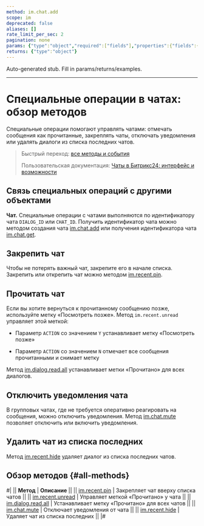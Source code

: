 ```yaml
---
method: im.chat.add
scope: im
deprecated: false
aliases: []
rate_limit_per_sec: 2
pagination: none
params: {"type":"object","required":["fields"],"properties":{"fields":{"type":"object"}}}
returns: {"type":"object"}
---
```


Auto-generated stub. Fill in params/returns/examples.

---

# Специальные операции в чатах: обзор методов

Специальные операции помогают управлять чатами: отмечать сообщения как прочитанные, закреплять чаты, отключать уведомления или удалять диалоги из списка последних чатов.

> Быстрый переход: [все методы и события](#all-methods) 
> 
> Пользовательская документация: [Чаты в Битрикс24: интерфейс и возможности](https://helpdesk.bitrix24.ru/open/21912520/)

## Связь специальных операций с другими объектами

**Чат.** Специальные операции с чатами выполняются по идентификатору чата `DIALOG_ID` или `CHAT_ID`. Получить идентификатор чата можно методом создания чата [im.chat.add](../im-chat-add.md) или получения идентификатора чата [im.chat.get](../im-chat-get.md).

## Закрепить чат

Чтобы не потерять важный чат, закрепите его в начале списка. Закрепить или открепить чат можно методом [im.recent.pin](./im-recent-pin.md).

## Прочитать чат

Если вы хотите вернуться к прочитанному сообщению позже, используйте метку «Посмотреть позже». Метод `im.recent.unread` управляет этой меткой:

-  Параметр `ACTION` со значением `Y` устанавливает метку «Посмотреть позже»

-  Параметр `ACTION` со значением `N` отмечает все сообщения прочитанными и снимает метку

Метод [im.dialog.read.all](./im-dialog-read-all.md) устанавливает метки «Прочитано» для всех диалогов.

## Отключить уведомления чата

В групповых чатах, где не требуется оперативно реагировать на сообщения, можно отключить уведомления. Метод [im.chat.mute](./im-chat-mute.md) позволяет отключить или включить уведомления.

## Удалить чат из списка последних

Метод [im.recent.hide](./im-recent-hide.md) удаляет диалог из списка последних чатов.

## Обзор методов {#all-methods}

#|
|| **Метод** | **Описание** ||
|| [im.recent.pin](./im-recent-pin.md) | Закрепляет чат вверху списка чатов ||
|| [im.recent.unread](./im-recent-unread.md) | Управляет меткой «Прочитано» у чата ||
|| [im.dialog.read.all](./im-dialog-read-all.md) | Устанавливает метку «Прочитано» для всех чатов ||
|| [im.chat.mute](./im-chat-mute.md) | Отключает уведомления от чата ||
|| [im.recent.hide](./im-recent-hide.md) | Удаляет чат из списка последних ||
|#

